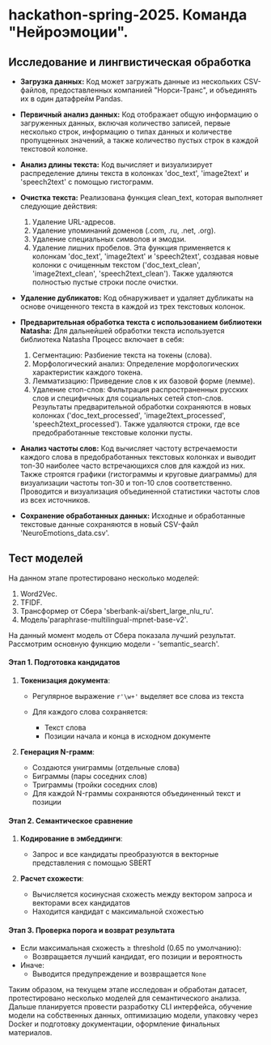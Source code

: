 # hackathon-spring-2025. Команда "Нейроэмоции".


## Исследование и лингвистическая обработка

* **Загрузка данных:** Код может загружать данные из нескольких CSV-файлов, предоставленных компанией "Норси-Транс", и объединять их в один датафрейм Pandas.

* **Первичный анализ данных:** Код отображает общую информацию о загруженных данных, включая количество записей, первые несколько строк, информацию о типах данных и количестве пропущенных значений, а также количество пустых строк в каждой текстовой колонке.

* **Анализ длины текста:** Код вычисляет и визуализирует распределение длины текста в колонках 'doc_text', 'image2text' и 'speech2text' с помощью гистограмм.

* **Очистка текста:** Реализована функция clean_text, которая выполняет следующие действия:

	1. Удаление URL-адресов.
	2. Удаление упоминаний доменов (.com, .ru, .net, .org).
	3. Удаление специальных символов и эмодзи.
	4. Удаление лишних пробелов. Эта функция применяется к колонкам 'doc_text', 'image2text' и 'speech2text', создавая новые колонки с очищенным текстом ('doc_text_clean', 'image2text_clean', 'speech2text_clean'). Также удаляются полностью пустые строки после очистки.

* **Удаление дубликатов:** Код обнаруживает и удаляет дубликаты на основе очищенного текста в каждой из трех текстовых колонок.

* **Предварительная обработка текста с использованием библиотеки Natasha:** Для дальнейшей обработки текста используется библиотека Natasha Процесс включает в себя:

	1. Сегментацию: Разбиение текста на токены (слова).
	2. Морфологический анализ: Определение морфологических характеристик каждого токена.
	3. Лемматизацию: Приведение слов к их базовой форме (лемме).
	4. Удаление стоп-слов: Фильтрация распространенных русских слов и специфичных для социальных сетей стоп-слов. Результаты предварительной обработки сохраняются в новых колонках ('doc_text_processed', 'image2text_processed', 'speech2text_processed'). Также удаляются строки, где все предобработанные текстовые колонки пусты.

* **Анализ частоты слов:** Код вычисляет частоту встречаемости каждого слова в предобработанных текстовых колонках и выводит топ-30 наиболее часто встречающихся слов для каждой из них. Также строятся графики (гистограммы и круговые диаграммы) для визуализации частоты топ-30 и топ-10 слов соответственно. Проводится и визуализация объединенной статистики частоты слов из всех источников.

* **Сохранение обработанных данных:** Исходные и обработанные текстовые данные сохраняются в новый CSV-файл 'NeuroEmotions_data.csv'.


## Тест моделей

На данном этапе протестировано несколько моделей:

1. Word2Vec.
2. TFIDF.
3. Трансформер от Сбера 'sberbank-ai/sbert_large_nlu_ru'.
4. Модель'paraphrase-multilingual-mpnet-base-v2'.

На данный момент модель от Сбера показала лучший результат. Рассмотрим основную функцию модели - 'semantic_search'.

#### Этап 1. Подготовка кандидатов

1.  **Токенизация документа**:
    
    -   Регулярное выражение  `r'\w+'`  выделяет все слова из текста
        
    -   Для каждого слова сохраняется:
        -   Текст слова 
        -   Позиции начала и конца в исходном документе
            
2.  **Генерация N-грамм**:
    
    -   Создаются униграммы (отдельные слова)        
    -   Биграммы (пары соседних слов)     
    -   Триграммы (тройки соседних слов)    
    -   Для каждой N-граммы сохраняются объединенный текст и позиции
        
#### Этап 2. Семантическое сравнение

1.  **Кодирование в эмбеддинги**:
    
    -   Запрос и все кандидаты преобразуются в векторные представления с помощью SBERT
        
2.  **Расчет схожести**:    

    -   Вычисляется косинусная схожесть между вектором запроса и векторами всех кандидатов        
    -   Находится кандидат с максимальной схожестью
        

#### Этап 3. Проверка порога и возврат результата

-   Если максимальная схожесть ≥ threshold (0.65 по умолчанию):    
    -   Возвращается лучший кандидат, его позиции и вероятность        
-   Иначе:    
    -   Выводится предупреждение и возвращается  `None`
 


Таким образом, на текущем этапе исследован и обработан датасет, протестировано несколько моделей для семантического анализа. Дальше планируется провести разработку CLI интерфейса, обучение модели на собственных данных, оптимизацию модели, упаковку через Docker и подготовку документации, оформление финальных материалов.
